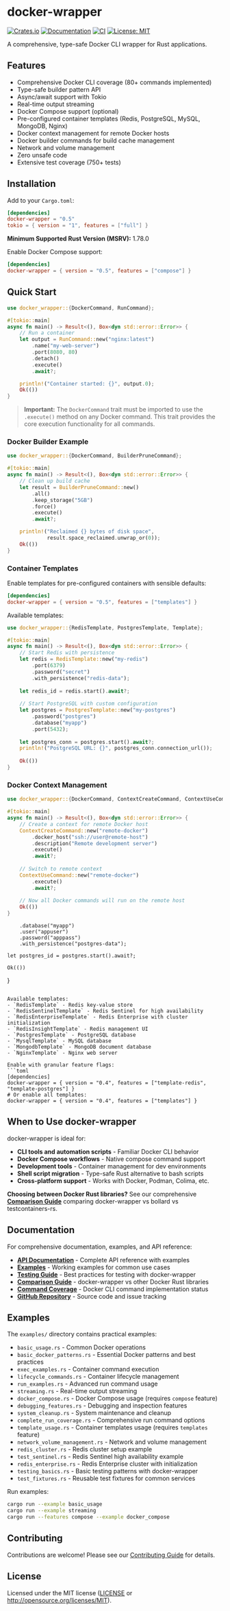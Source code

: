 # docker-wrapper

[![Crates.io](https://img.shields.io/crates/v/docker-wrapper.svg)](https://crates.io/crates/docker-wrapper)
[![Documentation](https://docs.rs/docker-wrapper/badge.svg)](https://docs.rs/docker-wrapper)
[![CI](https://github.com/joshrotenberg/docker-wrapper/workflows/CI/badge.svg)](https://github.com/joshrotenberg/docker-wrapper/actions)
[![License: MIT](https://img.shields.io/badge/License-MIT-blue.svg)](LICENSE)

A comprehensive, type-safe Docker CLI wrapper for Rust applications.

## Features

- Comprehensive Docker CLI coverage (80+ commands implemented)
- Type-safe builder pattern API
- Async/await support with Tokio
- Real-time output streaming
- Docker Compose support (optional)
- Pre-configured container templates (Redis, PostgreSQL, MySQL, MongoDB, Nginx)
- Docker context management for remote Docker hosts
- Docker builder commands for build cache management
- Network and volume management
- Zero unsafe code
- Extensive test coverage (750+ tests)

## Installation

Add to your `Cargo.toml`:

```toml
[dependencies]
docker-wrapper = "0.5"
tokio = { version = "1", features = ["full"] }
```

**Minimum Supported Rust Version (MSRV):** 1.78.0

Enable Docker Compose support:

```toml
[dependencies]
docker-wrapper = { version = "0.5", features = ["compose"] }
```

## Quick Start

```rust
use docker_wrapper::{DockerCommand, RunCommand};

#[tokio::main]
async fn main() -> Result<(), Box<dyn std::error::Error>> {
    // Run a container
    let output = RunCommand::new("nginx:latest")
        .name("my-web-server")
        .port(8080, 80)
        .detach()
        .execute()
        .await?;

    println!("Container started: {}", output.0);
    Ok(())
}
```

> **Important:** The `DockerCommand` trait must be imported to use the `.execute()` method on any Docker command. This trait provides the core execution functionality for all commands.

### Docker Builder Example

```rust
use docker_wrapper::{DockerCommand, BuilderPruneCommand};

#[tokio::main]
async fn main() -> Result<(), Box<dyn std::error::Error>> {
    // Clean up build cache
    let result = BuilderPruneCommand::new()
        .all()
        .keep_storage("5GB")
        .force()
        .execute()
        .await?;

    println!("Reclaimed {} bytes of disk space", 
             result.space_reclaimed.unwrap_or(0));
    Ok(())
}
```

### Container Templates

Enable templates for pre-configured containers with sensible defaults:

```toml
[dependencies]
docker-wrapper = { version = "0.5", features = ["templates"] }
```

Available templates:

```rust
use docker_wrapper::{RedisTemplate, PostgresTemplate, Template};

#[tokio::main]
async fn main() -> Result<(), Box<dyn std::error::Error>> {
    // Start Redis with persistence
    let redis = RedisTemplate::new("my-redis")
        .port(6379)
        .password("secret")
        .with_persistence("redis-data");
    
    let redis_id = redis.start().await?;
    
    // Start PostgreSQL with custom configuration
    let postgres = PostgresTemplate::new("my-postgres")
        .password("postgres")
        .database("myapp")
        .port(5432);
    
    let postgres_conn = postgres.start().await?;
    println!("PostgreSQL URL: {}", postgres_conn.connection_url());
    
    Ok(())
}
```

### Docker Context Management

```rust
use docker_wrapper::{DockerCommand, ContextCreateCommand, ContextUseCommand};

#[tokio::main]
async fn main() -> Result<(), Box<dyn std::error::Error>> {
    // Create a context for remote Docker host
    ContextCreateCommand::new("remote-docker")
        .docker_host("ssh://user@remote-host")
        .description("Remote development server")
        .execute()
        .await?;
    
    // Switch to remote context
    ContextUseCommand::new("remote-docker")
        .execute()
        .await?;
    
    // Now all Docker commands will run on the remote host
    Ok(())
}
```
        .database("myapp")
        .user("appuser")
        .password("apppass")
        .with_persistence("postgres-data");
        
    let postgres_id = postgres.start().await?;
    
    Ok(())
}
```

Available templates:
- `RedisTemplate` - Redis key-value store
- `RedisSentinelTemplate` - Redis Sentinel for high availability
- `RedisEnterpriseTemplate` - Redis Enterprise with cluster initialization
- `RedisInsightTemplate` - Redis management UI
- `PostgresTemplate` - PostgreSQL database
- `MysqlTemplate` - MySQL database
- `MongodbTemplate` - MongoDB document database
- `NginxTemplate` - Nginx web server

Enable with granular feature flags:
```toml
[dependencies]
docker-wrapper = { version = "0.4", features = ["template-redis", "template-postgres"] }
# Or enable all templates:
docker-wrapper = { version = "0.4", features = ["templates"] }
```

## When to Use docker-wrapper

docker-wrapper is ideal for:

- **CLI tools and automation scripts** - Familiar Docker CLI behavior
- **Docker Compose workflows** - Native compose command support  
- **Development tools** - Container management for dev environments
- **Shell script migration** - Type-safe Rust alternative to bash scripts
- **Cross-platform support** - Works with Docker, Podman, Colima, etc.

**Choosing between Docker Rust libraries?** See our comprehensive [**Comparison Guide**](docs/COMPARISON.md) comparing docker-wrapper vs bollard vs testcontainers-rs.

## Documentation

For comprehensive documentation, examples, and API reference:

- **[API Documentation](https://docs.rs/docker-wrapper)** - Complete API reference with examples
- **[Examples](examples/)** - Working examples for common use cases
- **[Testing Guide](docs/TESTING.md)** - Best practices for testing with docker-wrapper
- **[Comparison Guide](docs/COMPARISON.md)** - docker-wrapper vs other Docker Rust libraries
- **[Command Coverage](docs/DOCKER_COMMAND_COVERAGE.md)** - Docker CLI command implementation status
- **[GitHub Repository](https://github.com/joshrotenberg/docker-wrapper)** - Source code and issue tracking

## Examples

The `examples/` directory contains practical examples:

- `basic_usage.rs` - Common Docker operations
- `basic_docker_patterns.rs` - Essential Docker patterns and best practices
- `exec_examples.rs` - Container command execution
- `lifecycle_commands.rs` - Container lifecycle management
- `run_examples.rs` - Advanced run command usage
- `streaming.rs` - Real-time output streaming
- `docker_compose.rs` - Docker Compose usage (requires `compose` feature)
- `debugging_features.rs` - Debugging and inspection features
- `system_cleanup.rs` - System maintenance and cleanup
- `complete_run_coverage.rs` - Comprehensive run command options
- `template_usage.rs` - Container templates usage (requires `templates` feature)
- `network_volume_management.rs` - Network and volume management
- `redis_cluster.rs` - Redis cluster setup example
- `test_sentinel.rs` - Redis Sentinel high availability example
- `redis_enterprise.rs` - Redis Enterprise cluster with initialization
- `testing_basics.rs` - Basic testing patterns with docker-wrapper
- `test_fixtures.rs` - Reusable test fixtures for common services

Run examples:

```bash
cargo run --example basic_usage
cargo run --example streaming
cargo run --features compose --example docker_compose
```

## Contributing

Contributions are welcome! Please see our [Contributing Guide](CONTRIBUTING.md) for details.

## License

Licensed under the MIT license ([LICENSE](LICENSE) or http://opensource.org/licenses/MIT).